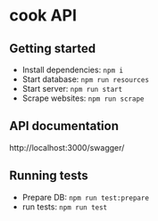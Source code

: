 # cook API

## Getting started

- Install dependencies: `npm i`
- Start database: `npm run resources`
- Start server: `npm run start`
- Scrape websites: `npm run scrape`

## API documentation

http://localhost:3000/swagger/

## Running tests

- Prepare DB: `npm run test:prepare`
- run tests: `npm run test`